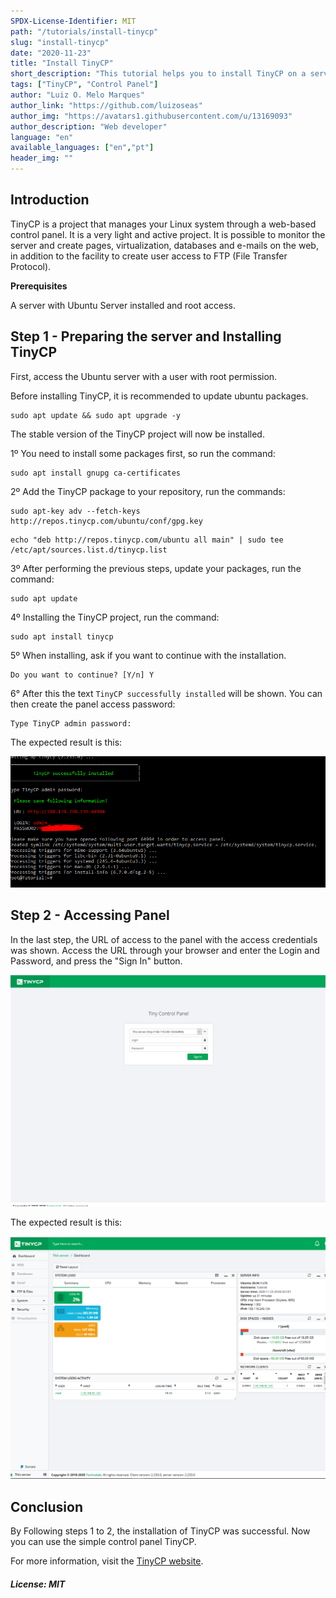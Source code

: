 ```yaml
---
SPDX-License-Identifier: MIT
path: "/tutorials/install-tinycp"
slug: "install-tinycp"
date: "2020-11-23"
title: "Install TinyCP"
short_description: "This tutorial helps you to install TinyCP on a server running Ubuntu."
tags: ["TinyCP", "Control Panel"]
author: "Luiz O. Melo Marques"
author_link: "https://github.com/luizoseas"
author_img: "https://avatars1.githubusercontent.com/u/13169093"
author_description: "Web developer"
language: "en"
available_languages: ["en","pt"]
header_img: ""
---
```


## Introduction

TinyCP is a project that manages your Linux system through a web-based control panel. It is a very light and active project. It is possible to monitor the server and create pages, virtualization, databases and e-mails on the web, in addition to the facility to create user access to FTP (File Transfer Protocol).

**Prerequisites**

A server with Ubuntu Server installed and root access.

## Step 1 - Preparing the server and Installing TinyCP

First, access the Ubuntu server with a user with root permission.

Before installing TinyCP, it is recommended to update ubuntu packages.

```Shell
sudo apt update && sudo apt upgrade -y
```

The stable version of the TinyCP project will now be installed.

1º You need to install some packages first, so run the command:

```Shell
sudo apt install gnupg ca-certificates
```

2º Add the TinyCP package to your repository, run the commands:

```Shell
sudo apt-key adv --fetch-keys http://repos.tinycp.com/ubuntu/conf/gpg.key
```

```Shell
echo "deb http://repos.tinycp.com/ubuntu all main" | sudo tee /etc/apt/sources.list.d/tinycp.list
```

3º After performing the previous steps, update your packages, run the command:

```Shell
sudo apt update
```

4º Installing the TinyCP project, run the command:

```Shell
sudo apt install tinycp
```

5º When installing, ask if you want to continue with the installation.

```Shell
Do you want to continue? [Y/n] Y
```

6° After this the text ```TinyCP successfully installed``` will be shown. You can then create the panel access password:

```Shell
Type TinyCP admin password:
```

The expected result is this:

![TinyCP Installed](img/tinycp_installed.png)

## Step 2 - Accessing Panel

In the last step, the URL of access to the panel with the access credentials was shown. Access the URL through your browser and enter the Login and Password, and press the "Sign In" button.

![TinyCP Panel](img/tinycp_panel.png)

The expected result is this:

![TinyCP Dashboard](img/tinycp_dashboard.png)

## Conclusion

By Following steps 1 to 2, the installation of TinyCP was successful. Now you can use the simple control panel TinyCP.

For more information, visit the [TinyCP website](https://tinycp.com).

##### License: MIT

<!--

Contributor's Certificate of Origin

By making a contribution to this project, I certify that:

(a) The contribution was created in whole or in part by me and I have
    the right to submit it under the license indicated in the file; or

(b) The contribution is based upon previous work that, to the best of my
    knowledge, is covered under an appropriate license and I have the
    right under that license to submit that work with modifications,
    whether created in whole or in part by me, under the same license
    (unless I am permitted to submit under a different license), as
    indicated in the file; or

(c) The contribution was provided directly to me by some other person
    who certified (a), (b) or (c) and I have not modified it.

(d) I understand and agree that this project and the contribution are
    public and that a record of the contribution (including all personal
    information I submit with it, including my sign-off) is maintained
    indefinitely and may be redistributed consistent with this project
    or the license(s) involved.

Signed-off-by: [Luiz O. Melo Marques luizoseasmm@gmail.com]

-->
